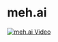 # meh.ai

[![meh.ai Video](https://img.youtube.com/vi/WheV_P6_Qww/0.jpg)](https://youtu.be/WheV_P6_Qww?si=2ONO2Tunx1YFtos6 "meh.ai Video")